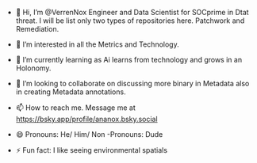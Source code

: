 - 👋 Hi, I’m @VerrenNox Engineer and Data Scientist
  for SOCprime in Dtat threat. I will be list only two
  types of repositories here. Patchwork and Remediation.

- 👀 I’m interested in all the Metrics and Technology. 

- 🌱 I’m currently learning as Ai learns from technology and grows in
 an Holonomy.

- 💞️ I’m looking to collaborate on discussing more binary
 in Metadata also in creating Metadata annotations. 

- 📫 How to reach me. Message me at https://bsky.app/profile/ananox.bsky.social
 
- 😄 Pronouns: He/ Him/ Non -Pronouns: Dude
  
- ⚡ Fun fact: I like seeing environmental spatials

<!---
VerrenNox/VerrenNox is a ✨ special ✨ repository because its `README.md` (this file) appears on your GitHub profile.
You can click the Preview link to take a look at your changes.
--->
